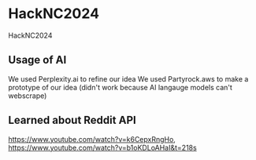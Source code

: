 # HackNC2024
HackNC2024

## Usage of AI 
We used Perplexity.ai to refine our idea 
We used Partyrock.aws to make a prototype of our idea (didn't work because AI langauge models can't webscrape)

## Learned about Reddit API 
https://www.youtube.com/watch?v=k6CepxRngHo, 
https://www.youtube.com/watch?v=b1oKDLoAHaI&t=218s
